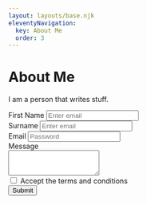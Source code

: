 ```yaml
---
layout: layouts/base.njk
eleventyNavigation:
  key: About Me
  order: 3
---
```

# About Me

I am a person that writes stuff.

<form>
  <div class="form-group">
    <label for="exampleInputEmail1">First Name</label>
    <input type="email" class="form-control" id="exampleInputEmail1" aria-describedby="emailHelp" placeholder="Enter email">
  </div>
  <div class="form-group">
    <label for="exampleInputEmail1">Surname</label>
    <input type="email" class="form-control" id="exampleInputEmail1" aria-describedby="emailHelp" placeholder="Enter email">
  </div>
  <div class="form-group">
    <label for="exampleInputPassword1">Email</label>
    <input type="password" class="form-control" id="exampleInputPassword1" placeholder="Password">
  </div>
   <div class="form-group">
    <label for="exampleFormControlSelect2">Message</label>
  </div>
  <div class="form-group">
  <textarea class="form-control" id="exampleFormControlTextarea1" rows="3"></textarea>
  </div>
  <div class="form-group form-check">
    <input type="checkbox" class="form-check-input" id="exampleCheck1">
    <label class="form-check-label" for="exampleCheck1">Accept the terms and conditions</label>
  </div>
  <button type="submit" class="btn btn-primary">Submit</button>
  </div>
</form>